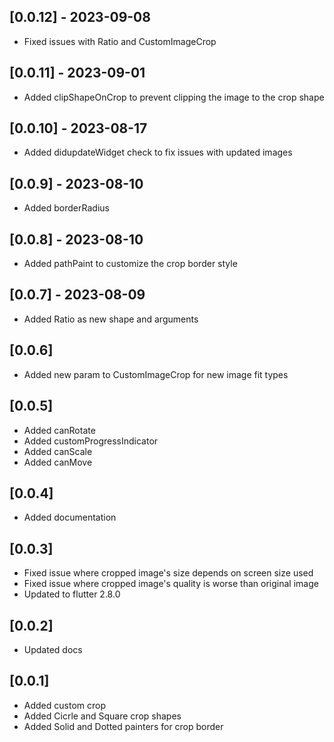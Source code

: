 ## [0.0.12] - 2023-09-08

* Fixed issues with Ratio and CustomImageCrop

## [0.0.11] - 2023-09-01

* Added clipShapeOnCrop to prevent clipping the image to the crop shape

## [0.0.10] - 2023-08-17

* Added didupdateWidget check to fix issues with updated images

## [0.0.9] - 2023-08-10

* Added borderRadius

## [0.0.8] - 2023-08-10

* Added pathPaint to customize the crop border style

## [0.0.7] - 2023-08-09

* Added Ratio as new shape and arguments

## [0.0.6]

* Added new param to CustomImageCrop for new image fit types

## [0.0.5]

* Added canRotate
* Added customProgressIndicator
* Added canScale
* Added canMove

## [0.0.4]

* Added documentation

## [0.0.3]

* Fixed issue where cropped image's size depends on screen size used
* Fixed issue where cropped image's quality is worse than original image
* Updated to flutter 2.8.0

## [0.0.2]

* Updated docs

## [0.0.1]

* Added custom crop
* Added Cicrle and Square crop shapes
* Added Solid and Dotted painters for crop border
